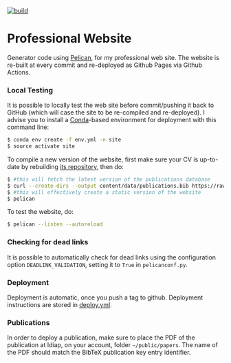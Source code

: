 [![build](https://github.com/anjos/site/actions/workflows/deploy.yml/badge.svg)](https://github.com/anjos/site/actions/workflows/deploy.yml)

# Professional Website

Generator code using [Pelican](http://getpelican.com), for my professional web
site. The website is re-built at every commit and re-deployed as Github Pages
via Github Actions.


### Local Testing

It is possible to locally test the web site before commit/pushing it back to
GitHub (which will case the site to be re-compiled and re-deployed). I advise
you to install a [Conda](https://github.com/conda-forge/miniforge)-based
environment for deployment with this command line:

```sh
$ conda env create -f env.yml -n site
$ source activate site
```

To compile a new version of the website, first make sure your CV is up-to-date
by rebuilding [its repository](https://github.com/anjos/cv), then do:

```sh
$ #this will fetch the latest version of the publications database
$ curl --create-dirs --output content/data/publications.bib https://raw.githubusercontent.com/anjos/cv/main/publications.bib
$ #this will effectively create a static version of the website
$ pelican
```

To test the website, do:

```sh
$ pelican --listen --autoreload
```


### Checking for dead links

It is possible to automatically check for dead links using the configuration
option `DEADLINK_VALIDATION`, setting it to `True` in `pelicanconf.py`.


### Deployment

Deployment is automatic, once you push a tag to github. Deployment instructions
are stored in [deploy.yml](.github/workflows/deploy.yml).


### Publications

In order to deploy a publication, make sure to place the PDF of the publication
at Idiap, on your account, folder `~/public/papers`. The name of the PDF should
match the BibTeX publication key entry identifier.
